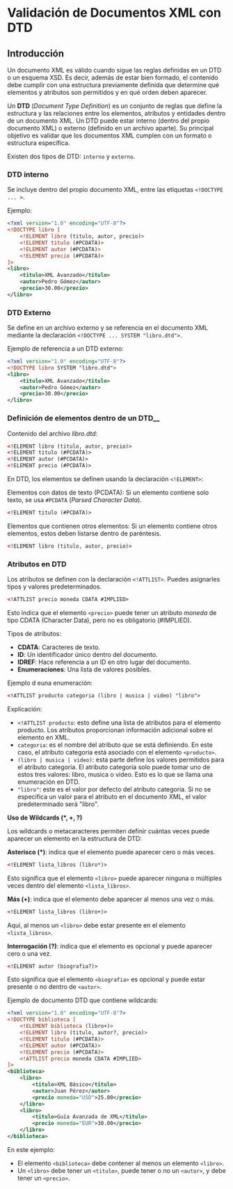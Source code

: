 # Validación de Documentos XML con DTD

## Introducción

Un documento XML es válido cuando sigue las reglas definidas en un DTD o un esquema XSD. Es decir, además de estar bien formado, el contenido debe cumplir con una estructura previamente definida que determine qué elementos y atributos son permitidos y en qué orden deben aparecer.

Un __DTD__ (_Document Type Definition_) es un conjunto de reglas que define la estructura y las relaciones entre los elementos, atributos y entidades dentro de un documento XML. Un DTD puede estar interno (dentro del propio documento XML) o externo (definido en un archivo aparte). Su principal objetivo es validar que los documentos XML cumplen con un formato o estructura específica.

Existen dos tipos de DTD: `interno` y `externo`.

### DTD interno

Se incluye dentro del propio documento XML, entre las etiquetas `<!DOCTYPE ... >`.

Ejemplo:

```xml
<?xml version="1.0" encoding="UTF-8"?>
<!DOCTYPE libro [
    <!ELEMENT libro (titulo, autor, precio)>
    <!ELEMENT titulo (#PCDATA)>
    <!ELEMENT autor (#PCDATA)>
    <!ELEMENT precio (#PCDATA)>
]>
<libro>
    <titulo>XML Avanzado</titulo>
    <autor>Pedro Gómez</autor>
    <precio>30.00</precio>
</libro>
```

### DTD Externo

Se define en un archivo externo y se referencia en el documento XML mediante la declaración `<!DOCTYPE ... SYSTEM "libro.dtd">`.

Ejemplo de referencia a un DTD externo:

```xml
<?xml version="1.0" encoding="UTF-8"?>
<!DOCTYPE libro SYSTEM "libro.dtd">
<libro>
    <titulo>XML Avanzado</titulo>
    <autor>Pedro Gómez</autor>
    <precio>30.00</precio>
</libro>
```

### Definición de elementos dentro de un DTD__

Contenido del archivo _libro.dtd_:

```xml
<!ELEMENT libro (titulo, autor, precio)>
<!ELEMENT titulo (#PCDATA)>
<!ELEMENT autor (#PCDATA)>
<!ELEMENT precio (#PCDATA)>
```

En DTD, los elementos se definen usando la declaración `<!ELEMENT>`:

Elementos con datos de texto (PCDATA): Si un elemento contiene solo texto, se usa `#PCDATA` (_Parsed Character Data_).

```xml
<!ELEMENT titulo (#PCDATA)>
```

Elementos que contienen otros elementos: Si un elemento contiene otros elementos, estos deben listarse dentro de paréntesis.

```xml
<!ELEMENT libro (titulo, autor, precio)>
```

### Atributos en DTD

Los atributos se definen con la declaración `<!ATTLIST>`. Puedes asignarles tipos y valores predeterminados.

```xml
<!ATTLIST precio moneda CDATA #IMPLIED>
```

Esto indica que el elemento `<precio>` puede tener un atributo _moneda_ de tipo CDATA (Character Data), pero no es obligatorio (#IMPLIED).

Tipos de atributos:

* __CDATA__: Caracteres de texto.
* __ID__: Un identificador único dentro del documento.
* __IDREF__: Hace referencia a un ID en otro lugar del documento.
* __Enumeraciones__: Una lista de valores posibles.

Ejemplo d euna enumeración:

```xml
<!ATTLIST producto categoria (libro | musica | video) "libro">
```

Explicación:
* `<!ATTLIST producto`: esto define una lista de atributos para el elemento producto. Los atributos proporcionan información adicional sobre el elemento en XML.
* `categoria`: es el nombre del atributo que se está definiendo. En este caso, el atributo categoria está asociado con el elemento `<producto>`.
* `(libro | musica | video)`: esta parte define los valores permitidos para el atributo categoria. El atributo categoria solo puede tomar uno de estos tres valores: libro, musica o video. Esto es lo que se llama una enumeración en DTD.
* `"libro"`: este es el valor por defecto del atributo categoria. Si no se especifica un valor para el atributo en el documento XML, el valor predeterminado será "libro".

__Uso de Wildcards (*, +, ?)__

Los wildcards o metacaracteres permiten definir cuántas veces puede aparecer un elemento en la estructura de DTD:

__Asterisco (*)__: indica que el elemento puede aparecer cero o más veces.

```xml
<!ELEMENT lista_libros (libro*)>
```

Esto significa que el elemento `<libro>` puede aparecer ninguna o múltiples veces dentro del elemento `<lista_libros>`.

__Más (+)__: indica que el elemento debe aparecer al menos una vez o más.

```xml
<!ELEMENT lista_libros (libro+)>
```

Aquí, al menos un `<libro>` debe estar presente en el elemento `<lista_libros>`.

__Interrogación (?)__: indica que el elemento es opcional y puede aparecer cero o una vez.

```xml
<!ELEMENT autor (biografia?)>
```

Esto significa que el elemento `<biografia>` es opcional y puede estar presente o no dentro de `<autor>`.

Ejemplo de documento DTD que contiene wildcards:

```xml
<?xml version="1.0" encoding="UTF-8"?>
<!DOCTYPE biblioteca [
    <!ELEMENT biblioteca (libro+)>
    <!ELEMENT libro (titulo, autor?, precio)>
    <!ELEMENT titulo (#PCDATA)>
    <!ELEMENT autor (#PCDATA)>
    <!ELEMENT precio (#PCDATA)>
    <!ATTLIST precio moneda CDATA #IMPLIED>
]>
<biblioteca>
    <libro>
        <titulo>XML Básico</titulo>
        <autor>Juan Pérez</autor>
        <precio moneda="USD">25.00</precio>
    </libro>
    <libro>
        <titulo>Guía Avanzada de XML</titulo>
        <precio moneda="EUR">30.00</precio>
    </libro>
</biblioteca>
```

En este ejemplo:

* El elemento `<biblioteca>` debe contener al menos un elemento `<libro>`.
* Un `<libro>` debe tener un `<titulo>`, puede tener o no un `<autor>`, y debe tener un `<precio>`.
